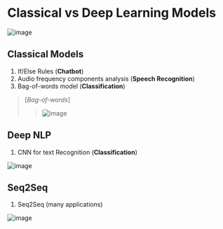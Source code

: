# Classical vs Deep Learning Models
![image](https://user-images.githubusercontent.com/39285147/179486245-97db3602-795d-45ac-8871-9445f3ad351e.png)

## Classical Models
1. If/Else Rules (**Chatbot**)
2. Audio frequency components analysis (**Speech Recognition**)
3. Bag-of-words model (**Classification**)

> [*Bag-of-words*]
>> ![image](https://user-images.githubusercontent.com/39285147/179485827-80612ebe-aadc-49f7-b2ac-14df284a8e8d.png)


## Deep NLP
1. CNN for text Recognition (**Classification**)

![image](https://user-images.githubusercontent.com/39285147/179486049-8f73b4db-0c2d-457d-991b-14e55589d2ca.png)

## Seq2Seq
1. Seq2Seq (many applications)

![image](https://user-images.githubusercontent.com/39285147/179486220-e36dadaf-784a-49e4-8119-a749b64efcc3.png)
